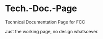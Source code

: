 # Tech.-Doc.-Page
Technical Documentation Page for FCC

Just the working page, no design whatsoever. 
